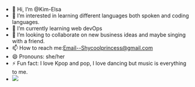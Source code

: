 - 👋 Hi, I’m @Kim-Elsa
- 👀 I’m interested in learning different languages both spoken and coding languages.
- 🌱 I’m currently learning web devOps
- 💞️ I’m looking to collaborate on new business ideas and maybe singing with a friend.
- 📫 How to reach me:Email--Shycoolprincess@gmail.com
- 😄 Pronouns: she/her
- ⚡ Fun fact: I love Kpop and pop, I love dancing but music is everything to me.
- <img src="https://miro.medium.com/v2/resize:fit:1100/format:webp/1*Xdfjg39RJAhgac4pJpCtHA.png"/>
<!---
Kim-Elsa/Kim-Elsa is a ✨ special ✨ repository because its `README.md` (this file) appears on your GitHub profile.
You can click the Preview link to take a look at your changes.
--->
